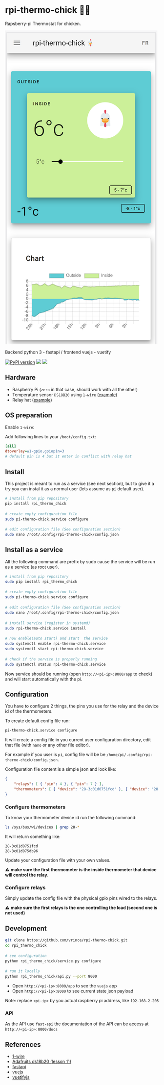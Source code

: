 # rpi-thermo-chick 🐔🔥

Rapsberry-pi Thermostat for chicken.

![](https://github.com/vrince/rpi-thermo-chick/raw/master/media/rpi-thermo-chick.png)

Backend python 3 - fastapi / frontend vuejs - vuetify

[![PyPI version](https://badge.fury.io/py/rpi-thermo-chick.svg)](https://badge.fury.io/py/rpi-thermo-chick) ![](https://badgen.net/badge/license/MIT/blue) [![](https://badgen.net/badge/code/github/black?icon=github)](https://github.com/vrince/rpi-thermo-chick)


## Hardware

* Raspberry Pi (`zero` in that case, should work with all the other)
* Temperature sensor `DS18B20` using `1-wire` ([example](https://www.adafruit.com/product/381))
* Relay hat ([example](https://bc-robotics.com/shop/raspberry-pi-zero-relay-hat/))

## OS preparation

Enable `1-wire`: 

Add following lines to your `/boot/config.txt`:

```ini
[all]
dtoverlay=w1-gpio,gpiopin=3 
# default pin is 4 but it enter in conflict with relay hat
```

## Install

This project is meant to run as a  service (see next section), but to give it a try you can instal it as a normal user (lets assume as `pi` default user).

```bash
# install from pip repository
pip install rpi_thermo_chick

# create empty configuration file
sudo pi-thermo-chick.service configure

# edit configuration file (See configuration section)
sudo nano /root/.config/rpi-thermo-chick/config.json

```

## Install as a service

All the following command are prefix by sudo cause the service will be run as a service (as root user).

```bash
# install from pip repository
sudo pip install rpi_thermo_chick

# create empty configuration file
sudo pi-thermo-chick.service configure

# edit configuration file (See configuration section)
sudo nano /root/.config/rpi-thermo-chick/config.json

# install service (register in systemd)
sudo rpi-thermo-chick.service install

# now enable(auto start) and start  the service
sudo systemctl enable rpi-thermo-chick.service
sudo systemctl start rpi-thermo-chick.service

# check if the service is properly running
sudo systemctl status rpi-thermo-chick.service
```

Now service should be running (open `http://<pi-ip>:8000/app` to check) and will start automatically with the pi.

## Configuration

You have to configure 2 things, the pins you use for the relay and the device id of the thermometers.

To create default config file run:

```bash
pi-thermo-chick.service configure
```

It will create a config file in you current user configuration directory, edit that file (with `nano` or any other file editor).

For example if you user is `pi`, config file will be be `/home/pi/.config/rpi-thermo-chick/config.json`.

Configuration file content is a simple json and look like:

```json
{
    "relays": [ { "pin": 4 }, { "pin": 7 } ],
    "thermometers": [ { "device": "28-3c01d0751fcd" }, { "device": "28-3c01d075db96" } ]
}
```

### Configure thermometers

To know your thermometer device id run the following command:

```bash
ls /sys/bus/w1/devices | grep 28-*
```

It will return something like:

```
28-3c01d0751fcd
28-3c01d075db96
```

Update your configuration file with your own values. 

⚠️ **make sure the first thermometer is the inside thermometer that device will control the relay**.

### Configure relays

Simply update the config file with the physical gpio pins wired to the relays. 

⚠️ **make sure the first relays is the one controlling the load (second one is not used)**

## Development

```bash
git clone https://github.com/vrince/rpi-thermo-chick.git
cd rpi_thermo_chick

# see configuration
python rpi_thermo_chick/service.py configure

# run it locally
python rpi_thermo_chick/api.py --port 8000
```

* Open `http://<pi-ip>:8000/app` to see the `vuejs` app
* Open `http://<pi-ip>:8000` to see current state json payload

Note: replace `<pi-ip>` by you actual raspberry pi address, like `192.168.2.205`

### API

As the API use `fast-api` the documentation of the API can be access at `http://<pi-ip>:8000/docs`

## References

* [1-wire](https://pinout.xyz/pinout/1_wire#)
* [Adafruits ds18b20 (lesson 11)](https://learn.adafruit.com/adafruits-raspberry-pi-lesson-11-ds18b20-temperature-sensing)
* [fastapi](https://fastapi.tiangolo.com/)
* [vuejs](https://vuejs.org/)
* [vuetifyjs](https://vuetifyjs.com/en/)

